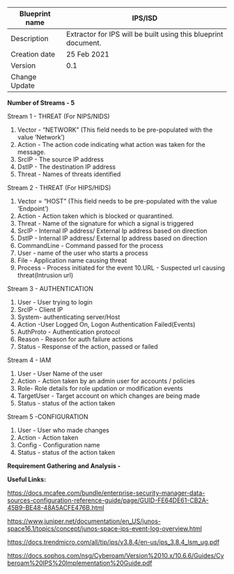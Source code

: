 | Blueprint name          | IPS/ISD                                                        |
| ----------------------- | -------------------------------------------------------------- |
| Description             | Extractor for IPS will be built using this blueprint document. |
| Creation date | 25 Feb 2021                                                    |
| Version                 | 0.1                                                                                                |
| Change Update           |                                                                              |

**Number of Streams - 5**

Stream 1 - THREAT (For NIPS/NIDS)

1. Vector - “NETWORK” (This field needs to be pre-populated with the value ‘Network’)
2. Action - The action code indicating what action was taken for the message.
3. SrcIP - The source IP address
4. DstIP - The destination IP address
5. Threat - Names of threats identified

Stream 2 - THREAT (For HIPS/HIDS)

1. Vector = “HOST” (This field needs to be pre-populated with the value ‘Endpoint’)
2. Action - Action taken which is blocked or quarantined.
3. Threat - Name of the signature for which a signal is triggered
4. SrcIP - Internal IP address/ External Ip address based on direction 
5. DstIP - Internal IP address/ External Ip address based on direction
6. CommandLine - Command passed for the process
7. User - name of the user who starts a process
8. File - Application name causing threat
9. Process - Process initiated for the event
10.URL - Suspected url causing threat(Intrusion url)

Stream 3 - AUTHENTICATION 

1. User - User trying to login
2. SrcIP - Client IP
3. System- authenticating server/Host
4. Action -User Logged On, Logon Authentication Failed(Events)
5. AuthProto - Authentication protocol
6. Reason - Reason for auth failure actions
7. Status - Response of the action, passed or failed

Stream 4 - IAM

1. User - User Name of the user
2. Action - Action taken by an admin user for accounts / policies
3. Role- Role details for role updation or modification events
4. TargetUser - Target account on which changes are being made
5. Status - status of the action taken

Stream 5 -CONFIGURATION

1. User - User who made changes
2. Action - Action taken
3. Config - Configuration name
4. Status - status of the action taken

**Requirement Gathering and Analysis -** 

**Useful Links:**

https://docs.mcafee.com/bundle/enterprise-security-manager-data-sources-configuration-reference-guide/page/GUID-FE64DE61-CB2A-45B9-BE48-48A5ACFE476B.html

https://www.juniper.net/documentation/en_US/junos-space16.1/topics/concept/junos-space-ips-event-log-overview.html

https://docs.trendmicro.com/all/tip/ips/v3.8.4/en-us/ips_3.8.4_lsm_ug.pdf

https://docs.sophos.com/nsg/Cyberoam/Version%2010.x/10.6.6/Guides/Cyberoam%20IPS%20Implementation%20Guide.pdf
